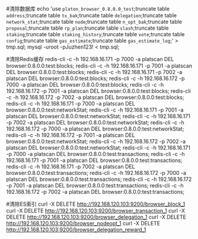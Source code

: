 #清除数据库
echo 'use `platon_browser_0.8.0.0_test`;truncate table `address`;truncate table `tx_bak`;truncate table `delegation`;truncate table `network_stat`;truncate table `node`;truncate table `n_opt_bak`;truncate table `proposal`;truncate table `rp_plan`;truncate table `slash`;truncate table `staking`;truncate table `staking_history`;truncate table `vote`;truncate table `config`;truncate table `gas_estimate`;truncate table `gas_estimate_log`;' > tmp.sql;
mysql -uroot -pJuzhen123! < tmp.sql;

#清除Redis缓存
redis-cli -c -h 192.168.16.171 -p 7000 -a platscan DEL browser:0.8.0.0:test:blocks;
redis-cli -c -h 192.168.16.171 -p 7001 -a platscan DEL browser:0.8.0.0:test:blocks;
redis-cli -c -h 192.168.16.171 -p 7002 -a platscan DEL browser:0.8.0.0:test:blocks;
redis-cli -c -h 192.168.16.172 -p 7000 -a platscan DEL browser:0.8.0.0:test:blocks;
redis-cli -c -h 192.168.16.172 -p 7001 -a platscan DEL browser:0.8.0.0:test:blocks;
redis-cli -c -h 192.168.16.172 -p 7002 -a platscan DEL browser:0.8.0.0:test:blocks;
redis-cli -c -h 192.168.16.171 -p 7000 -a platscan DEL browser:0.8.0.0:test:networkStat;
redis-cli -c -h 192.168.16.171 -p 7001 -a platscan DEL browser:0.8.0.0:test:networkStat;
redis-cli -c -h 192.168.16.171 -p 7002 -a platscan DEL browser:0.8.0.0:test:networkStat;
redis-cli -c -h 192.168.16.172 -p 7000 -a platscan DEL browser:0.8.0.0:test:networkStat;
redis-cli -c -h 192.168.16.172 -p 7001 -a platscan DEL browser:0.8.0.0:test:networkStat;
redis-cli -c -h 192.168.16.172 -p 7002 -a platscan DEL browser:0.8.0.0:test:networkStat;
redis-cli -c -h 192.168.16.171 -p 7000 -a platscan DEL browser:0.8.0.0:test:transactions;
redis-cli -c -h 192.168.16.171 -p 7001 -a platscan DEL browser:0.8.0.0:test:transactions;
redis-cli -c -h 192.168.16.171 -p 7002 -a platscan DEL browser:0.8.0.0:test:transactions;
redis-cli -c -h 192.168.16.172 -p 7000 -a platscan DEL browser:0.8.0.0:test:transactions;
redis-cli -c -h 192.168.16.172 -p 7001 -a platscan DEL browser:0.8.0.0:test:transactions;
redis-cli -c -h 192.168.16.172 -p 7002 -a platscan DEL browser:0.8.0.0:test:transactions;

#清除ES索引
curl -X DELETE http://192.168.120.103:9200/browser_block_1
curl -X DELETE http://192.168.120.103:9200/browser_transaction_1
curl -X DELETE http://192.168.120.103:9200/browser_delegation_1
curl -X DELETE http://192.168.120.103:9200/browser_nodeopt_1
curl -X DELETE http://192.168.120.103:9200/browser_delegation_reward_1